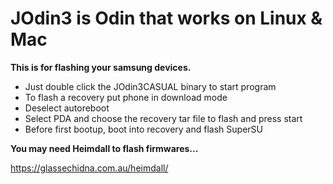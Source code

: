 # JOdin3 is Odin that works on Linux & Mac

**This is for flashing your samsung devices.**

- Just double click the JOdin3CASUAL binary to start program
- To flash a recovery put phone in download mode
- Deselect autoreboot
- Select PDA and choose the recovery tar file to flash and press start
- Before first bootup, boot into recovery and flash SuperSU

**You may need Heimdall to flash firmwares...**

https://glassechidna.com.au/heimdall/
